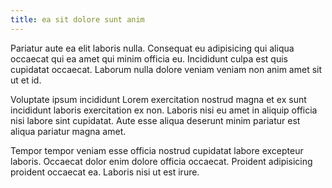 ```yaml
---
title: ea sit dolore sunt anim
---
```


Pariatur aute ea elit laboris nulla. Consequat eu adipisicing qui aliqua occaecat qui ea amet qui minim officia eu. Incididunt culpa est quis cupidatat occaecat. Laborum nulla dolore veniam veniam non anim amet sit ut et id.

Voluptate ipsum incididunt Lorem exercitation nostrud magna et ex sunt incididunt laboris exercitation ex non. Laboris nisi eu amet in aliquip officia nisi labore sint cupidatat. Aute esse aliqua deserunt minim pariatur est aliqua pariatur magna amet.

Tempor tempor veniam esse officia nostrud cupidatat labore excepteur laboris. Occaecat dolor enim dolore officia occaecat. Proident adipisicing proident occaecat ea. Laboris nisi ut est irure.